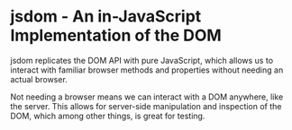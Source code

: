 # jsdom - An in-JavaScript Implementation of the DOM

jsdom replicates the DOM API with pure JavaScript, which allows us to interact with familiar browser methods and properties without needing an actual  browser.

Not needing a browser means we can interact with a DOM anywhere, like the server. This allows for server-side manipulation and inspection of the DOM, which among other things, is great for testing.
